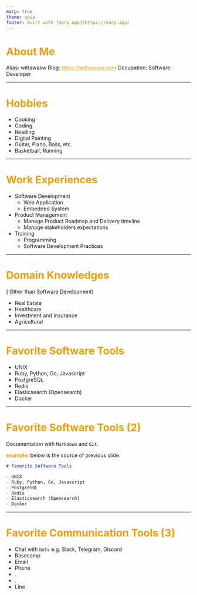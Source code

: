 ```yaml
---
marp: true
theme: gaia
footer: Built with [marp.app](https://marp.app)
---
```

<style>
  h1, a, b, strong {
    color: #EE9E0B !important;
  }

  footer {
    font-size: 20px;
    text-align: right;
  }
</style>

# **About Me**

Alias: wittawasw
Blog: https://wittawasw.com
Occupation: Software Developer

---

# Hobbies

- Cooking
- Coding
- Reading
- Digital Painting
- Guitar, Piano, Bass, etc.
- Basketball, Running

---

# Work Experiences

- Software Development
  - Web Application
  - Embedded System
- Product Management
  - Manage Product Roadmap and Delivery timeline
  - Manage stakeholders expectations
- Training
  - Programming
  - Software Development Practices

---
# Domain Knowledges
( Other than Software Development)
- Real Estate
- Healthcare
- Investment and Insurance
- Agricultural

---
# Favorite Software Tools

- UNIX
- Ruby, Python, Go, Javascript
- PostgreSQL
- Redis
- Elasticsearch (Opensearch)
- Docker

---

# Favorite Software Tools (2)

Documentation with `Markdown` and `Git`.

**example**: below is the source of previous slide.

```markdown
# Favorite Software Tools

- UNIX
- Ruby, Python, Go, Javascript
- PostgreSQL
- Redis
- Elasticsearch (Opensearch)
- Docker

```

---

# Favorite Communication Tools (3)

- Chat with `bots` e.g. Slack, Telegram, Discord
- Basecamp
- Email
- Phone
- .
- .
- Line



